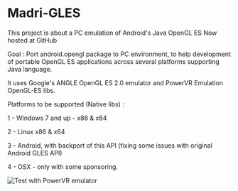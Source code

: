 # Madri-GLES

This project is about a PC emulation of Android's Java OpenGL ES
Now hosted at GitHub

Goal : Port android.opengl package to PC environment, to help development of portable OpenGL ES applications 
across several platforms supporting Java language.

It uses Google's ANGLE OpenGL ES 2.0 emulator and PowerVR Emulation OpenGL-ES libs.

Platforms to be supported (Native libs) :

1 - Windows 7 and up - x86 & x64

2 - Linux x86 & x64

3 - Android, with backport of this API (fixing some issues with original Android GLES API)

4 - OSX - only with some sponsoring. 



![Test with PowerVR emulator](https://github.com/AlessandroBorges/madri-gles/blob/master/PowerVR_emulator.pnge)


